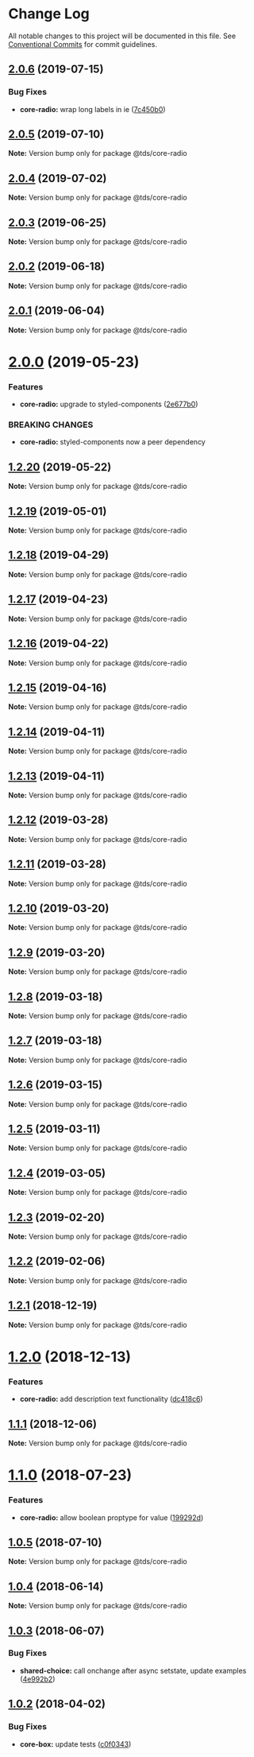 # Change Log

All notable changes to this project will be documented in this file.
See [Conventional Commits](https://conventionalcommits.org) for commit guidelines.

## [2.0.6](https://github.com/telusdigital/tds/compare/@tds/core-radio@2.0.5...@tds/core-radio@2.0.6) (2019-07-15)


### Bug Fixes

* **core-radio:** wrap long labels in ie ([7c450b0](https://github.com/telusdigital/tds/commit/7c450b0))





## [2.0.5](https://github.com/telusdigital/tds/compare/@tds/core-radio@2.0.4...@tds/core-radio@2.0.5) (2019-07-10)

**Note:** Version bump only for package @tds/core-radio





## [2.0.4](https://github.com/telusdigital/tds/compare/@tds/core-radio@2.0.3...@tds/core-radio@2.0.4) (2019-07-02)

**Note:** Version bump only for package @tds/core-radio





## [2.0.3](https://github.com/telusdigital/tds/compare/@tds/core-radio@2.0.2...@tds/core-radio@2.0.3) (2019-06-25)

**Note:** Version bump only for package @tds/core-radio





## [2.0.2](https://github.com/telusdigital/tds/compare/@tds/core-radio@2.0.1...@tds/core-radio@2.0.2) (2019-06-18)

**Note:** Version bump only for package @tds/core-radio





## [2.0.1](https://github.com/telusdigital/tds/compare/@tds/core-radio@2.0.0...@tds/core-radio@2.0.1) (2019-06-04)

**Note:** Version bump only for package @tds/core-radio

# [2.0.0](https://github.com/telusdigital/tds/compare/@tds/core-radio@1.2.20...@tds/core-radio@2.0.0) (2019-05-23)

### Features

- **core-radio:** upgrade to styled-components ([2e677b0](https://github.com/telusdigital/tds/commit/2e677b0))

### BREAKING CHANGES

- **core-radio:** styled-components now a peer dependency

## [1.2.20](https://github.com/telusdigital/tds/compare/@tds/core-radio@1.2.19...@tds/core-radio@1.2.20) (2019-05-22)

**Note:** Version bump only for package @tds/core-radio

## [1.2.19](https://github.com/telusdigital/tds/compare/@tds/core-radio@1.2.18...@tds/core-radio@1.2.19) (2019-05-01)

**Note:** Version bump only for package @tds/core-radio

## [1.2.18](https://github.com/telusdigital/tds/compare/@tds/core-radio@1.2.17...@tds/core-radio@1.2.18) (2019-04-29)

**Note:** Version bump only for package @tds/core-radio

## [1.2.17](https://github.com/telusdigital/tds/compare/@tds/core-radio@1.2.16...@tds/core-radio@1.2.17) (2019-04-23)

**Note:** Version bump only for package @tds/core-radio

## [1.2.16](https://github.com/telusdigital/tds/compare/@tds/core-radio@1.2.15...@tds/core-radio@1.2.16) (2019-04-22)

**Note:** Version bump only for package @tds/core-radio

## [1.2.15](https://github.com/telusdigital/tds/compare/@tds/core-radio@1.2.14...@tds/core-radio@1.2.15) (2019-04-16)

**Note:** Version bump only for package @tds/core-radio

## [1.2.14](https://github.com/telusdigital/tds/compare/@tds/core-radio@1.2.13...@tds/core-radio@1.2.14) (2019-04-11)

**Note:** Version bump only for package @tds/core-radio

## [1.2.13](https://github.com/telusdigital/tds/compare/@tds/core-radio@1.2.12...@tds/core-radio@1.2.13) (2019-04-11)

**Note:** Version bump only for package @tds/core-radio

## [1.2.12](https://github.com/telusdigital/tds/compare/@tds/core-radio@1.2.11...@tds/core-radio@1.2.12) (2019-03-28)

**Note:** Version bump only for package @tds/core-radio

## [1.2.11](https://github.com/telusdigital/tds/compare/@tds/core-radio@1.2.10...@tds/core-radio@1.2.11) (2019-03-28)

**Note:** Version bump only for package @tds/core-radio

## [1.2.10](https://github.com/telusdigital/tds/compare/@tds/core-radio@1.2.9...@tds/core-radio@1.2.10) (2019-03-20)

**Note:** Version bump only for package @tds/core-radio

## [1.2.9](https://github.com/telusdigital/tds/compare/@tds/core-radio@1.2.8...@tds/core-radio@1.2.9) (2019-03-20)

**Note:** Version bump only for package @tds/core-radio

## [1.2.8](https://github.com/telusdigital/tds/compare/@tds/core-radio@1.2.7...@tds/core-radio@1.2.8) (2019-03-18)

**Note:** Version bump only for package @tds/core-radio

## [1.2.7](https://github.com/telusdigital/tds/compare/@tds/core-radio@1.2.6...@tds/core-radio@1.2.7) (2019-03-18)

**Note:** Version bump only for package @tds/core-radio

## [1.2.6](https://github.com/telusdigital/tds/compare/@tds/core-radio@1.2.5...@tds/core-radio@1.2.6) (2019-03-15)

**Note:** Version bump only for package @tds/core-radio

## [1.2.5](https://github.com/telusdigital/tds/compare/@tds/core-radio@1.2.4...@tds/core-radio@1.2.5) (2019-03-11)

**Note:** Version bump only for package @tds/core-radio

## [1.2.4](https://github.com/telusdigital/tds/compare/@tds/core-radio@1.2.3...@tds/core-radio@1.2.4) (2019-03-05)

**Note:** Version bump only for package @tds/core-radio

## [1.2.3](https://github.com/telusdigital/tds/compare/@tds/core-radio@1.2.2...@tds/core-radio@1.2.3) (2019-02-20)

**Note:** Version bump only for package @tds/core-radio

## [1.2.2](https://github.com/telusdigital/tds/compare/@tds/core-radio@1.2.1...@tds/core-radio@1.2.2) (2019-02-06)

**Note:** Version bump only for package @tds/core-radio

<a name="1.2.1"></a>

## [1.2.1](https://github.com/telusdigital/tds/compare/@tds/core-radio@1.2.0...@tds/core-radio@1.2.1) (2018-12-19)

**Note:** Version bump only for package @tds/core-radio

<a name="1.2.0"></a>

# [1.2.0](https://github.com/telusdigital/tds/compare/@tds/core-radio@1.1.1...@tds/core-radio@1.2.0) (2018-12-13)

### Features

- **core-radio:** add description text functionality ([dc418c6](https://github.com/telusdigital/tds/commit/dc418c6))

<a name="1.1.1"></a>

## [1.1.1](https://github.com/telusdigital/tds/compare/@tds/core-radio@1.1.0...@tds/core-radio@1.1.1) (2018-12-06)

**Note:** Version bump only for package @tds/core-radio

<a name="1.1.0"></a>

# [1.1.0](https://github.com/telusdigital/tds/compare/@tds/core-radio@1.0.5...@tds/core-radio@1.1.0) (2018-07-23)

### Features

- **core-radio:** allow boolean proptype for value ([199292d](https://github.com/telusdigital/tds/commit/199292d))

<a name="1.0.5"></a>

## [1.0.5](https://github.com/telusdigital/tds/compare/@tds/core-radio@1.0.4...@tds/core-radio@1.0.5) (2018-07-10)

**Note:** Version bump only for package @tds/core-radio

<a name="1.0.4"></a>

## [1.0.4](https://github.com/telusdigital/tds/compare/@tds/core-radio@1.0.3...@tds/core-radio@1.0.4) (2018-06-14)

**Note:** Version bump only for package @tds/core-radio

<a name="1.0.3"></a>

## [1.0.3](https://github.com/telusdigital/tds/compare/@tds/core-radio@1.0.2...@tds/core-radio@1.0.3) (2018-06-07)

### Bug Fixes

- **shared-choice:** call onchange after async setstate, update examples ([4e992b2](https://github.com/telusdigital/tds/commit/4e992b2))

<a name="1.0.2"></a>

## [1.0.2](https://github.com/telusdigital/tds/compare/@tds/core-radio@1.0.1...@tds/core-radio@1.0.2) (2018-04-02)

### Bug Fixes

- **core-box:** update tests ([c0f0343](https://github.com/telusdigital/tds/commit/c0f0343))
